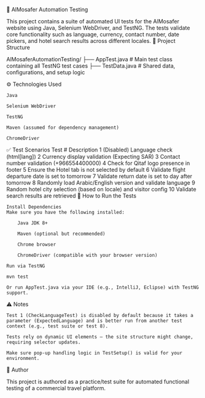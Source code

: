 🧪 AlMosafer Automation Testing

This project contains a suite of automated UI tests for the AlMosafer website using Java, Selenium WebDriver, and TestNG. The tests validate core functionality such as language, currency, contact number, date pickers, and hotel search results across different locales.
📂 Project Structure

AlMosaferAutomationTesting/
├── AppTest.java         # Main test class containing all TestNG test cases
├── TestData.java        # Shared data, configurations, and setup logic

⚙️ Technologies Used

    Java

    Selenium WebDriver

    TestNG

    Maven (assumed for dependency management)

    ChromeDriver

✅ Test Scenarios
Test #	Description
1	(Disabled) Language check (html[lang])
2	Currency display validation (Expecting SAR)
3	Contact number validation (+966554400000)
4	Check for Qitaf logo presence in footer
5	Ensure the Hotel tab is not selected by default
6	Validate flight departure date is set to tomorrow
7	Validate return date is set to day after tomorrow
8	Randomly load Arabic/English version and validate language
9	Random hotel city selection (based on locale) and visitor config
10	Validate search results are retrieved
🚀 How to Run the Tests

    Install Dependencies
    Make sure you have the following installed:

        Java JDK 8+

        Maven (optional but recommended)

        Chrome browser

        ChromeDriver (compatible with your browser version)

    Run via TestNG

    mvn test

    Or run AppTest.java via your IDE (e.g., IntelliJ, Eclipse) with TestNG support.

⚠️ Notes

    Test 1 (CheckLanguageTest) is disabled by default because it takes a parameter (ExpectedLanguage) and is better run from another test context (e.g., test suite or test 8).

    Tests rely on dynamic UI elements — the site structure might change, requiring selector updates.

    Make sure pop-up handling logic in TestSetup() is valid for your environment.

📌 Author

This project is authored as a practice/test suite for automated functional testing of a commercial travel platform.